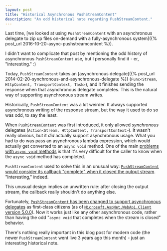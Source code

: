 ```yaml
---
layout: post
title: "Historical Asynchronous PushStreamContent"
description: "An odd historical note regarding PushStreamContent."
---
```


Last time, [we looked at using `PushStreamContent` with an asynchronous delegate to zip up files on-demand with a fully-asynchronous system]({% post_url 2016-10-20-async-pushstreamcontent %}).

I didn't want to complicate that post by mentioning the odd history of asynchronous `PushStreamContent` use, but I personally find it - er, "interesting." :)

Today, `PushStreamContent` takes an [asynchronous delegate]({% post_url 2014-02-20-synchronous-and-asynchronous-delegate %}) (`Func<Stream, HttpContent, TransportContext, Task>`), and it finishes sending the response when that asynchronous delegate completes. This is the natural way of supporting asynchronous stream writes.

Historically, `PushStreamContent` was a lot weirder. It always supported asynchronous writing of the response stream, but the way it used to do so was odd, to say the least.

When `PushStreamContent` was first introduced, it only allowed *synchronous* delegates (`Action<Stream, HttpContent, TransportContext>`). It wasn't really obvious, but it *did* actually support asynchronous usage. What you had to do was pass an asynchronous lambda expression, which would actually get converted to an `async void` method. One of the main [problems with `async void` methods](https://msdn.microsoft.com/en-us/magazine/jj991977.aspx) is that it's very difficult for the caller to know when the `async void` method has completed.

`PushStreamContent` used to solve this in an unusual way: [`PushStreamContent` would consider its callback "complete" when it closed the output stream](http://stackoverflow.com/questions/15060214/web-api-httpclient-an-asynchronous-module-or-handler-completed-while-an-async). "Interesting," indeed.

This unusual design implies an unwritten rule: after closing the output stream, the callback really shouldn't do anything else.

Fortunately, [`PushStreamContent` has been changed to support asynchronous delegates](https://github.com/ASP-NET-MVC/aspnetwebstack/commit/262ec8b273e2c8b7a4ae4cc7d43ad8e3f9c36c64#diff-778a5a33d4cdc98ca84864b003b2c36c) as first-class citizens (as of [`Microsoft.AspNet.WebApi.Client` version 5.0.0](https://www.nuget.org/packages/Microsoft.AspNet.WebApi.Client/5.0.0)). Now it works just like any other asynchronous code, rather than having the odd "`async void` that completes when the stream is closed" behavior.

There's nothing really important in this blog post for modern code (the newer `PushStreamContent` went live 3 years ago this month) - just an interesting historical note.
